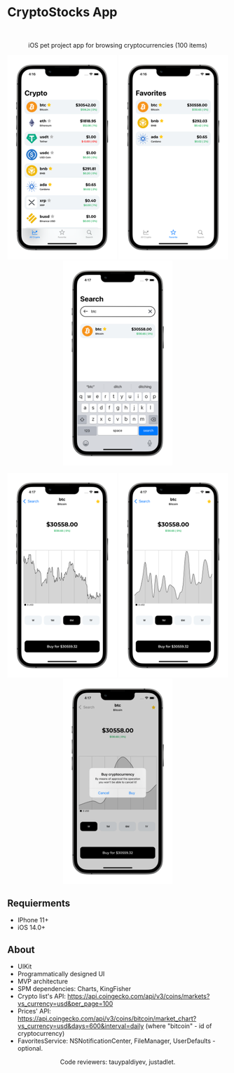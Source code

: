 # CryptoStocks App 
<br />
    <p align="center">
        iOS pet project app for browsing cryptocurrencies (100 items) 
    </p>
</p>
<p align="center">
<img src= "Screenshots/AllCrypto_portrait.png" width="250">
<img src= "Screenshots/Favorites_portrait.png" width="250">
<img src= "Screenshots/Search_portrait.png" width="250">
</p>
<p align="center">
<img src= "Screenshots/Graphic_6Month_portrait.png" width="250">
<img src= "Screenshots/Graphic_1Month_portrait.png" width="250">
<img src= "Screenshots/Detaied_Button_portrait.png" width="250">
</p>

## Requierments
- IPhone 11+
- iOS 14.0+

## About
- UIKit 
- Programmatically designed UI
- MVP architecture
- SPM dependencies: Charts, KingFisher
- Crypto list's API: https://api.coingecko.com/api/v3/coins/markets?vs_currency=usd&per_page=100
- Prices' API: https://api.coingecko.com/api/v3/coins/bitcoin/market_chart?vs_currency=usd&days=600&interval=daily
(where "bitcoin" - id of cryptocurrency)
- FavoritesService: NSNotificationCenter, FileManager, UserDefaults - optional.
</p>
<p align="center">
        Code reviewers: tauypaldiyev, justadlet.
    </p>
